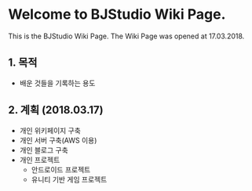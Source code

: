 # Welcome to BJStudio Wiki Page.
This is the BJStudio Wiki Page. The Wiki Page was opened at 17.03.2018.

## 1. 목적
* 배운 것들을 기록하는 용도

## 2. 계획 (2018.03.17)
* 개인 위키페이지 구축
* 개인 서버 구축(AWS 이용)
* 개인 블로그 구축
* 개인 프로젝트
  * 안드로이드 프로젝트
  * 유니티 기반 게임 프로젝트

